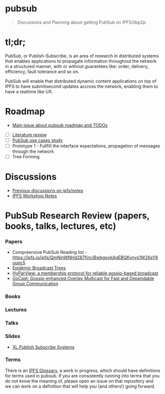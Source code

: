 pubsub
======

> Discussions and Planning about getting PubSub on IPFS/libp2p

# tl;dr;

PubSub, or Publish-Subscribe, is an area of research in distributed systems that enables applications to propagate information throughout the network in a structured manner, with or without guarantees like: order, delivery, efficiency, fault tolerance and so on.

PubSub will enable that distributed dynamic content applications on top of IPFS to have submilisecond updates accross the network, enabling them to have a realtime like UX.

# Roadmap
- [Main issue about pubsub roadmap and TODOs](https://github.com/libp2p/pubsub/issues/9)
- [ ] [Literature review](https://github.com/libp2p/pubsub/issues/4)
- [ ] [PubSub use cases study](https://github.com/libp2p/pubsub/issues/6)
- [ ] Prototype 1 - Fullfill the interface expectations, propagation of messages through the network
- [ ] Tree Forming

# Discussions

- [Previous discussions on ipfs/notes](https://github.com/ipfs/notes/issues?q=is%3Aissue+is%3Aopen+label%3Apubsub)
- [IPFS Workshop Notes](https://github.com/ipfs/2016-Q3-Workshop/issues/17#issuecomment-235006729)

# PubSub Research Review (papers, books, talks, lectures, etc)

### Papers

- Compreensive PubSub Reading list - https://ipfs.io/ipfs/QmNinWNHd287finciBwbgovkAqEBQKvnys1W26sY8uupc5
- [Epidemic Broadcast Trees](http://www.gsd.inesc-id.pt/~ler/docencia/rcs1617/papers/srds07.pdf)
- [HyParView: a membership protocol for reliable gossip-based broadcast](http://asc.di.fct.unl.pt/~jleitao/pdf/dsn07-leitao.pdf)
- [GoCast: Gossip-enhanced Overlay Multicast for Fast and Dependable Group Communication](http://citeseerx.ist.psu.edu/viewdoc/summary?doi=10.1.1.75.4811)

### Books

### Lectures

### Talks

### Slides

- [XL Publish Subscribe Systems](http://gossple2.irisa.fr/~akermarr/LSDS-EPFL-5-new.pdf)

### Terms

There is an [IPFS Glossary](https://github.com/ipfs/glossary), a work in progress, which should have definitions for terms used in pubsub. If you are consistently running into terms that you do not know the meaning of, please open an issue on that repository and we can work on a definition that will help you (and others!) going forward.
